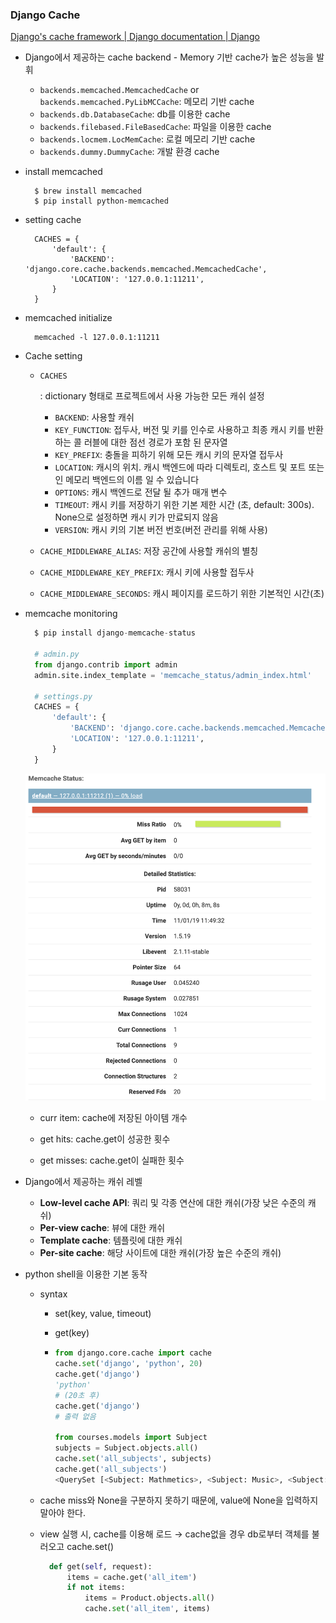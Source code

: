 ### Django Cache

[Django's cache framework | Django documentation | Django](https://docs.djangoproject.com/en/2.2/topics/cache/)

- Django에서 제공하는 cache backend - Memory 기반 cache가 높은 성능을 발휘

  - `backends.memcached.MemcachedCache` or `backends.memcached.PyLibMCCache`:  메모리 기반 cache
  - `backends.db.DatabaseCache`: db를 이용한 cache
  - `backends.filebased.FileBasedCache`: 파일을 이용한 cache
  - `backends.locmem.LocMemCache`: 로컬 메모리 기반 cache
  - `backends.dummy.DummyCache`: 개발 환경 cache

- install memcached

  ```
    $ brew install memcached
    $ pip install python-memcached
  ```

- setting cache

  ```
    CACHES = {
        'default': {
            'BACKEND': 'django.core.cache.backends.memcached.MemcachedCache',
            'LOCATION': '127.0.0.1:11211',
        }
    }
  ```

- memcached initialize

  ```
    memcached -l 127.0.0.1:11211
  ```

- Cache setting

  - ```
    CACHES
    ```

    : dictionary 형태로 프로젝트에서 사용 가능한 모든 캐쉬 설정 

    - `BACKEND`: 사용할 캐쉬
    - `KEY_FUNCTION`: 접두사, 버전 및 키를 인수로 사용하고 최종 캐시 키를 반환하는 콜 러블에 대한 점선 경로가 포함 된 문자열
    - `KEY_PREFIX`: 충돌을 피하기 위해 모든 캐시 키의 문자열 접두사
    - `LOCATION`: 캐시의 위치. 캐시 백엔드에 따라 디렉토리, 호스트 및 포트 또는 인 메모리 백엔드의 이름 일 수 있습니다
    - `OPTIONS`: 캐시 백엔드로 전달 될 추가 매개 변수
    - `TIMEOUT`: 캐시 키를 저장하기 위한 기본 제한 시간 (초, default: 300s). None으로 설정하면 캐시 키가 만료되지 않음
    - `VERSION`: 캐시 키의 기본 버전 번호(버전 관리를 위해 사용)

  - `CACHE_MIDDLEWARE_ALIAS`: 저장 공간에 사용할 캐쉬의 별칭

  - `CACHE_MIDDLEWARE_KEY_PREFIX`: 캐시 키에 사용할 접두사

  - `CACHE_MIDDLEWARE_SECONDS`: 캐시 페이지를 로드하기 위한 기본적인 시간(초)

- memcache monitoring

  ```python
    $ pip install django-memcache-status
  
    # admin.py
    from django.contrib import admin
    admin.site.index_template = 'memcache_status/admin_index.html'
    
    # settings.py
    CACHES = {
        'default': {
            'BACKEND': 'django.core.cache.backends.memcached.MemcachedCache',
            'LOCATION': '127.0.0.1:11211',
        }
    }
  ```

  ![cache_status](/README_Folder/image/cache_status.png)

  - curr item: cache에 저장된 아이템 개수

  - get hits: cache.get이 성공한 횟수

  - get misses: cache.get이 실패한 횟수

    

- Django에서 제공하는 캐쉬 레벨

  - **Low-level cache API**: 쿼리 및 각종 연산에 대한 캐쉬(가장 낮은 수준의 캐쉬)
  - **Per-view cache**: 뷰에 대한 캐쉬
  - **Template cache**: 템플릿에 대한 캐쉬
  - **Per-site cache**: 해당 사이트에 대한 캐쉬(가장 높은 수준의 캐쉬)

- python shell을 이용한 기본 동작

  - syntax

    - set(key, value, timeout)

    - get(key)

    - ```python
      from django.core.cache import cache 
      cache.set('django', 'python', 20) 
      cache.get('django') 
      'python' 
      # (20초 후)
      cache.get('django')
      # 출력 없음
      
      from courses.models import Subject 
      subjects = Subject.objects.all() 
      cache.set('all_subjects', subjects) 
      cache.get('all_subjects') 
      <QuerySet [<Subject: Mathmetics>, <Subject: Music>, <Subject: Physics>, <Subject: Programming>]>
      ```

    

  - cache miss와 None을 구분하지 못하기 때문에, value에 None을 입력하지 말아야 한다.

  - view 실행 시, cache를 이용해 로드 → cache없을 경우 db로부터 객체를 불러오고 cache.set()

    ```python
      def get(self, request):
          items = cache.get('all_item')
          if not items:
              items = Product.objects.all()
              cache.set('all_item', items)
    
    ```

  

  

  
